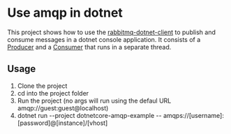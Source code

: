 # Use amqp in dotnet

This project shows how to use the [rabbitmq-dotnet-client](https://github.com/rabbitmq/rabbitmq-dotnet-client) to publish and consume messages in a dotnet console application.
It consists of a [Producer](https://github.com/cloudamqp/dotnetcore-amqp-example/blob/main/dotnetcore-amqp-example/Program.cs) and a [Consumer](https://github.com/cloudamqp/dotnetcore-amqp-example/blob/main/dotnetcore-amqp-example/Consumer.cs) 
that runs in a separate thread.

## Usage

1. Clone the project
2. cd into the project folder
3. Run the project (no args will run using the defaul URL amqp://guest:guest@localhost)
4. dotnet run --project dotnetcore-amqp-example -- amqps://[username]:[password]@[instance]/[vhost]
